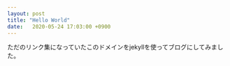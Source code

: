 ```yaml
---
layout: post
title: "Hello World"
date:   2020-05-24 17:03:00 +0900
---
```


ただのリンク集になっていたこのドメインをjekyllを使ってブログにしてみました。
